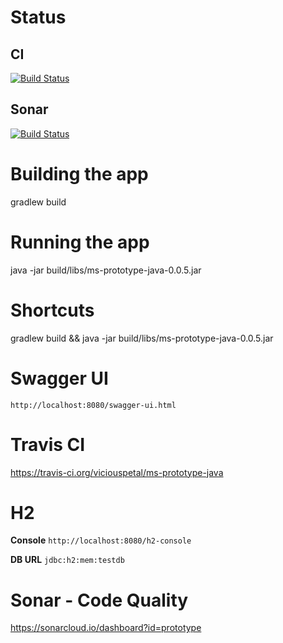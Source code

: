 # Status
## CI
[![Build Status](https://travis-ci.org/viciouspetal/ms-prototype-java.svg?branch=master)](https://travis-ci.org/viciouspetal/ms-prototype-java)
## Sonar
[![Build Status](https://sonarcloud.io/api/project_badges/measure?project=prototype&metric=alert_status)](https://sonarcloud.io/api/project_badges/measure?project=prototype&metric=alert_status)

# Building the app
gradlew build

# Running the app
java -jar build/libs/ms-prototype-java-0.0.5.jar

# Shortcuts
gradlew build && java -jar build/libs/ms-prototype-java-0.0.5.jar

# Swagger UI
`http://localhost:8080/swagger-ui.html`

# Travis CI
https://travis-ci.org/viciouspetal/ms-prototype-java

# H2
**Console** `http://localhost:8080/h2-console`

**DB URL** `jdbc:h2:mem:testdb`

# Sonar - Code Quality
https://sonarcloud.io/dashboard?id=prototype
